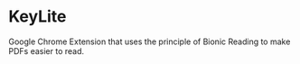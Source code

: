 # KeyLite
Google Chrome Extension that uses the principle of Bionic Reading to make PDFs easier to read. 
